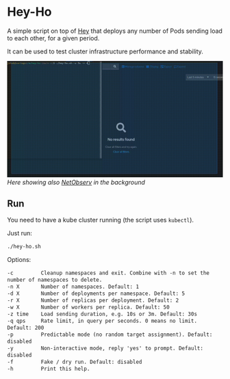 # Hey-Ho

A simple script on top of [Hey](https://github.com/rakyll/hey) that deploys any number of Pods sending load to each other, for a given period.

It can be used to test cluster infrastructure performance and stability.

![hey-ho demo](./hey-ho.gif)
_Here showing also [NetObserv](https://github.com/netobserv/network-observability-operator) in the background_

## Run

You need to have a kube cluster running (the script uses `kubectl`).

Just run:

```bash
./hey-ho.sh
```

Options:

```
-c         Cleanup namespaces and exit. Combine with -n to set the number of namespaces to delete.
-n X       Number of namespaces. Default: 1
-d X       Number of deployments per namespace. Default: 5
-r X       Number of replicas per deployment. Default: 2
-w X       Number of workers per replica. Default: 50
-z time    Load sending duration, e.g. 10s or 3m. Default: 30s
-q qps     Rate limit, in query per seconds. 0 means no limit. Default: 200
-p         Predictable mode (no random target assignment). Default: disabled
-y         Non-interactive mode, reply 'yes' to prompt. Default: disabled
-f         Fake / dry run. Default: disabled
-h         Print this help.
```

